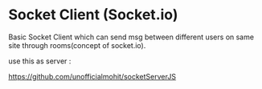 # Socket Client (Socket.io)

Basic Socket Client which can send msg between different users on same site through rooms(concept of socket.io).


use this as server : 

https://github.com/unofficialmohit/socketServerJS



